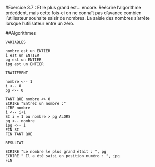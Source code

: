 #Exercice 3.7 : Et le plus grand est… encore.
Réécrire l’algorithme précédent, mais cette fois-ci on ne connaît pas d’avance combien l’utilisateur souhaite saisir de nombres. La saisie des nombres s’arrête lorsque l’utilisateur entre un zéro.

##Algorithmes

```
VARIABLES

nombre est un ENTIER
i est un ENTIER
pg est un ENTIER
ipg est un ENTIER

TRAITEMENT

nombre <-- 1
i <-- 0
pg <-- 0

TANT QUE nombre <> 0
ECRIRE "Entrez un nombre :"
LIRE nombre
i <-- i+1
SI i = 1 ou nombre > pg ALORS
pg <-- nombre
ipg <-- i
FIN SI
FIN TANT QUE

RESULTAT

ECRIRE "Le nombre le plus grand était : ", pg
ECRIRE " Il a été saisi en position numéro : ", ipg
FIN
```